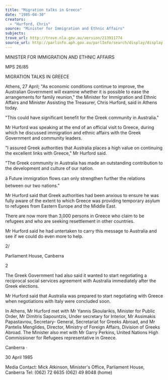 ```yaml
---
title: "Migration talks in Greece"
date: "1985-04-30"
creators:
  - "Hurford, Chris"
source: "Minister for Immigration and Ethnic Affairs"
subjects:
trove_url: http://trove.nla.gov.au/version/213911774
source_url: http://parlinfo.aph.gov.au/parlInfo/search/display/display.w3p;query=Id%3A%22media/pressrel/HPR09015105%22
---
```


 MINISTER FOR IMMIGRATION  AND ETHNIC AFFAIRS

 MPS 26/85

 MIGRATION TALKS IN GREECE

 Athens, 27 April; "As economic conditions continue to  improve, the Australian Government will examine whether it  is possible to ease the arrangements for family reunion,"  the Minister for Immigration and Ethnic Affairs and Minister  Assisting the Treasurer, Chris Hurford, said in Athens  today.

 "This could have significant benefit for the Greek community  in Australia."

 Mr Hurford was speaking at the end of an official visit to  Greece, during which he discussed immigration and ethnic  affairs with the Greek Government and community leaders.

 "I assured Greek authorities that Australia places a high  value on continuing the excellent links with Greece," Mr  Hurford said.

 "The Greek community in Australia has made an outstanding  contribution to the development and culture of our nation.

 â Future immigration flows can only strengthen further the  relations between our two nations."

 Mr Hurford said that Greek authorities had been anxious to  ensure he was fully aware of the extent to which Greece was  providing temporary asylum to refugees from Eastern Europe  and the Middle East.

 There are now more than 3,000 persons in Greece who claim to  be refugees and who are seeking resettlement in other  countries.

 Mr Hurford said he had untertaken to carry this message to  Australia and see if we could do even more to help.

 2/

 Parliament House, Canberra

 2

 The Greek Government had also said it wanted to start  negotiating a reciprocal social services agreement with  Australia immediately after the Greek elections.

 Mr Hurford said that Australia was prepared to start  negotiating with Greece when negotiations with Italy were  concluded soon.

 In Athens, Mr Hurford met with Mr Yannis Skoularikis,  Minister for Public Order, Mr Dimitris Sapountzis,  Under­ secretary for Interior, Mr Assimakis Papastavrou, Secretary-  General, Secretariat for Greeks Abroad, and Mr Pantelis  Menglides,  Director, Ministry of Foreign Affairs, Division  of Greeks Abroad. The Minister also met with Mr Garry  Perkins,  United Nations High Commissioner for Refugees  representative in Greece.

 Canberra ·

 30 April 1985

 Media Contact:  Mick Atkinson, Minister's Office, Parliament House,  Canberra  Tel: (062) 72 6635 (062) 49 8048 (home)

